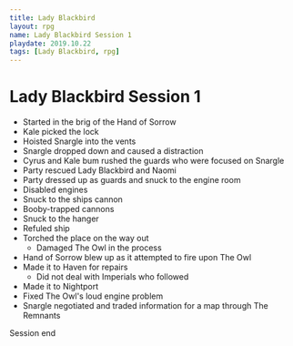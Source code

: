 ```yaml
---
title: Lady Blackbird 
layout: rpg
name: Lady Blackbird Session 1
playdate: 2019.10.22
tags: [Lady Blackbird, rpg]
---
```


# Lady Blackbird Session 1

- Started in the brig of the Hand of Sorrow
- Kale picked the lock
- Hoisted Snargle into the vents
- Snargle dropped down and caused a distraction
- Cyrus and Kale bum rushed the guards who were focused on Snargle
- Party rescued Lady Blackbird and Naomi
- Party dressed up as guards and snuck to the engine room
- Disabled engines
- Snuck to the ships cannon
- Booby-trapped cannons
- Snuck to the hanger
- Refuled ship
- Torched the place on the way out
  - Damaged The Owl in the process
- Hand of Sorrow blew up as it attempted to fire upon The Owl
- Made it to Haven for repairs
  - Did not deal with Imperials who followed
- Made it to Nightport
- Fixed The Owl's loud engine problem
- Snargle negotiated and traded information for a map through The Remnants

Session end

